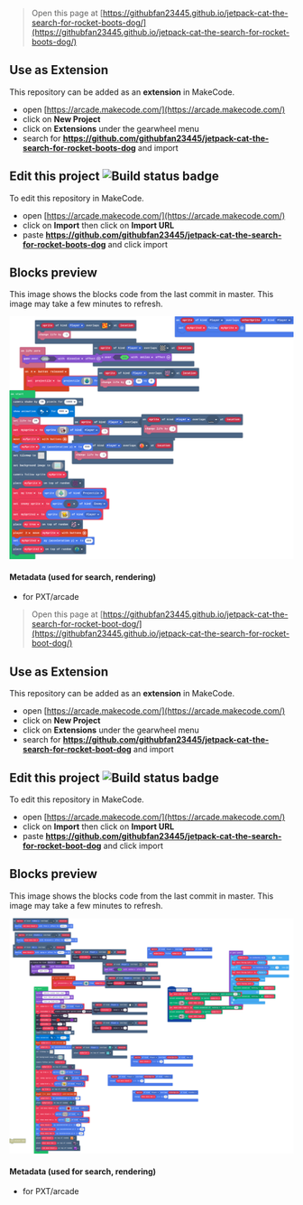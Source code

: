  


> Open this page at [https://githubfan23445.github.io/jetpack-cat-the-search-for-rocket-boots-dog/](https://githubfan23445.github.io/jetpack-cat-the-search-for-rocket-boots-dog/)

## Use as Extension

This repository can be added as an **extension** in MakeCode.

* open [https://arcade.makecode.com/](https://arcade.makecode.com/)
* click on **New Project**
* click on **Extensions** under the gearwheel menu
* search for **https://github.com/githubfan23445/jetpack-cat-the-search-for-rocket-boots-dog** and import

## Edit this project ![Build status badge](https://github.com/githubfan23445/jetpack-cat-the-search-for-rocket-boots-dog/workflows/MakeCode/badge.svg)

To edit this repository in MakeCode.

* open [https://arcade.makecode.com/](https://arcade.makecode.com/)
* click on **Import** then click on **Import URL**
* paste **https://github.com/githubfan23445/jetpack-cat-the-search-for-rocket-boots-dog** and click import

## Blocks preview

This image shows the blocks code from the last commit in master.
This image may take a few minutes to refresh.

![A rendered view of the blocks](https://github.com/githubfan23445/jetpack-cat-the-search-for-rocket-boots-dog/raw/master/.github/makecode/blocks.png)

#### Metadata (used for search, rendering)

* for PXT/arcade
<script src="https://makecode.com/gh-pages-embed.js"></script><script>makeCodeRender("{{ site.makecode.home_url }}", "{{ site.github.owner_name }}/{{ site.github.repository_name }}");</script>



> Open this page at [https://githubfan23445.github.io/jetpack-cat-the-search-for-rocket-boot-dog/](https://githubfan23445.github.io/jetpack-cat-the-search-for-rocket-boot-dog/)

## Use as Extension

This repository can be added as an **extension** in MakeCode.

* open [https://arcade.makecode.com/](https://arcade.makecode.com/)
* click on **New Project**
* click on **Extensions** under the gearwheel menu
* search for **https://github.com/githubfan23445/jetpack-cat-the-search-for-rocket-boot-dog** and import

## Edit this project ![Build status badge](https://github.com/githubfan23445/jetpack-cat-the-search-for-rocket-boot-dog/workflows/MakeCode/badge.svg)

To edit this repository in MakeCode.

* open [https://arcade.makecode.com/](https://arcade.makecode.com/)
* click on **Import** then click on **Import URL**
* paste **https://github.com/githubfan23445/jetpack-cat-the-search-for-rocket-boot-dog** and click import

## Blocks preview

This image shows the blocks code from the last commit in master.
This image may take a few minutes to refresh.

![A rendered view of the blocks](https://github.com/githubfan23445/jetpack-cat-the-search-for-rocket-boot-dog/raw/master/.github/makecode/blocks.png)

#### Metadata (used for search, rendering)

* for PXT/arcade
<script src="https://makecode.com/gh-pages-embed.js"></script><script>makeCodeRender("{{ site.makecode.home_url }}", "{{ site.github.owner_name }}/{{ site.github.repository_name }}");</script>
